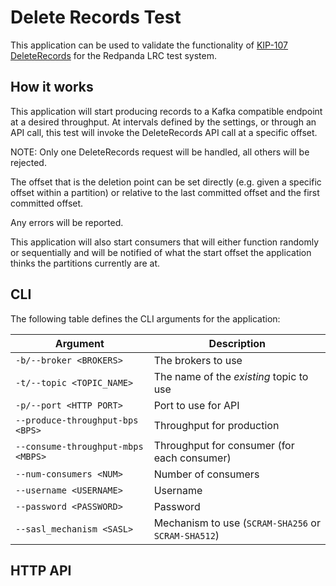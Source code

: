 # Delete Records Test

This application can be used to validate the functionality of
[KIP-107 DeleteRecords](https://cwiki.apache.org/confluence/display/KAFKA/KIP-107%3A+Add+deleteRecordsBefore%28%29+API+in+AdminClient)
for the Redpanda LRC test system.

## How it works

This application will start producing records to a Kafka compatible endpoint at a desired throughput.  At intervals
defined by the settings, or through an API call, this test will invoke the DeleteRecords API call at a specific offset.

NOTE: Only one DeleteRecords request will be handled, all others will be rejected.

The offset that is the deletion point can be set directly (e.g. given a specific offset within a partition) or
relative to the last committed offset and the first committed offset.

Any errors will be reported.

This application will also start consumers that will either function randomly or sequentially and will be notified
of what the start offset the application thinks the partitions currently are at.

## CLI

The following table defines the CLI arguments for the application:

| Argument                           | Description                                         |
|------------------------------------|-----------------------------------------------------|
| `-b/--broker <BROKERS>`            | The brokers to use                                  |
| `-t/--topic <TOPIC_NAME>`          | The name of the _existing_ topic to use             |
| `-p/--port <HTTP PORT>`            | Port to use for API                                 |
| `--produce-throughput-bps <BPS>`   | Throughput for production                           |
| `--consume-throughput-mbps <MBPS>` | Throughput for consumer (for each consumer)         |
| `--num-consumers <NUM>`            | Number of consumers                                 |
| `--username <USERNAME>`            | Username                                            |
| `--password <PASSWORD>`            | Password                                            |
| `--sasl_mechanism <SASL>`          | Mechanism to use (`SCRAM-SHA256` or `SCRAM-SHA512`) |

## HTTP API